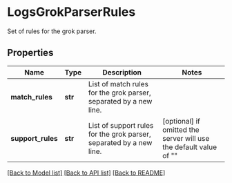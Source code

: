 # LogsGrokParserRules

Set of rules for the grok parser.

## Properties
Name | Type | Description | Notes
------------ | ------------- | ------------- | -------------
**match_rules** | **str** | List of match rules for the grok parser, separated by a new line. | 
**support_rules** | **str** | List of support rules for the grok parser, separated by a new line. | [optional]  if omitted the server will use the default value of ""

[[Back to Model list]](README.md#documentation-for-models) [[Back to API list]](README.md#documentation-for-api-endpoints) [[Back to README]](README.md)


